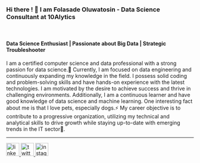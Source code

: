 <!--**SadeTosin/SadeTosin** is a ✨ _special_ ✨ repository because its `README.md` (this file) appears on your GitHub profile.-->
<h3 align="left">Hi there ! 👋 I am Folasade Oluwatosin - Data Science Consultant at 10Alytics </h3> 
<br clear="both">
<h4 align="left">Data Science Enthusiast  |  Passionate about Big Data  |  Strategic Troubleshooter </h4> 
I am a certified computer science and data professional with a strong passion for data science.🔭  Currently, I am focused on data engineering and continuously expanding my knowledge in the field. I possess solid coding and problem-solving skills and have hands-on experience with the latest technologies. I am motivated by the desire to achieve success and thrive in challenging environments. Additionally, I am a continuous learner and have good knowledge of data science and machine learning. One interesting fact about me is that I love pets, especially dogs.⚡ My career objective is to contribute to a progressive organization, utilizing my technical and analytical skills to drive growth while staying up-to-date with emerging trends in the IT sector🌟.
<br clear="both">
 <hr>
<div align="left">
  <a href="https://www.linkedin.com/in/fola-tosin-05b73023a/" target="_blank">
    <img src="https://img.shields.io/static/v1?message=LinkedIn&logo=linkedin&label=&color=0077B5&logoColor=white&labelColor=&style=for-the-badge" height="35" alt="linkedin logo"  />
  </a>
  <a href="https://twitter.com/tech_with_fola" target="_blank">
    <img src="https://img.shields.io/static/v1?message=Twitter&logo=twitter&label=&color=1DA1F2&logoColor=white&labelColor=&style=for-the-badge" height="35" alt="twitter logo"  />
     <a href="https://www.instagram.com/tech_with_fola/" target="_blank">
    <img src="https://img.shields.io/static/v1?message=Instagram&logo=instagram&label=&color=E4405F&logoColor=white&labelColor=&style=for-the-badge" height="35"  alt="instagram logo"  />
  </a>
  </a>
</div>


 
